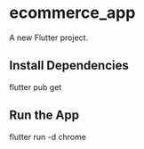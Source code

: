 # ecommerce_app

A new Flutter project.

## Install Dependencies

flutter pub get

## Run the App

flutter run -d chrome
